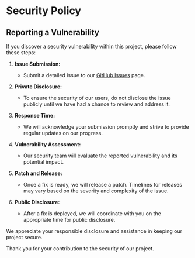 # Security Policy

## Reporting a Vulnerability

If you discover a security vulnerability within this project, please follow these steps:

1. **Issue Submission:**
   - Submit a detailed issue to our [GitHub Issues](https://github.com/IftakherAlam/ATM-Simulator-in-C-++/issues) page.

2. **Private Disclosure:**
   - To ensure the security of our users, do not disclose the issue publicly until we have had a chance to review and address it.

3. **Response Time:**
   - We will acknowledge your submission promptly and strive to provide regular updates on our progress.

4. **Vulnerability Assessment:**
   - Our security team will evaluate the reported vulnerability and its potential impact.

5. **Patch and Release:**
   - Once a fix is ready, we will release a patch. Timelines for releases may vary based on the severity and complexity of the issue.

6. **Public Disclosure:**
   - After a fix is deployed, we will coordinate with you on the appropriate time for public disclosure.

We appreciate your responsible disclosure and assistance in keeping our project secure.

Thank you for your contribution to the security of our project.
